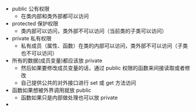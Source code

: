 - public 公有权限
	- 在类内部和类外部都可以访问
- protected 保护权限
	- 类内部可以访问，类外部不可以访问（当前类的子类可以访问）
- private 私有权限
	- 私有成员（属性、函数）在类的内部可以访问，类外部不可以访问（子类也不可以访问）
- 所有的数据(成员变量)都应该放 private
	- 然后如果要修改成员变量的话，通过 public 权限的函数来间接读取或者修改
	- 自己提供公共的对外接口进行 set 或 get 方法访问
- 函数如果想被外界调用就放 public
	- 函数如果只是内部做处理也可以放 private
-